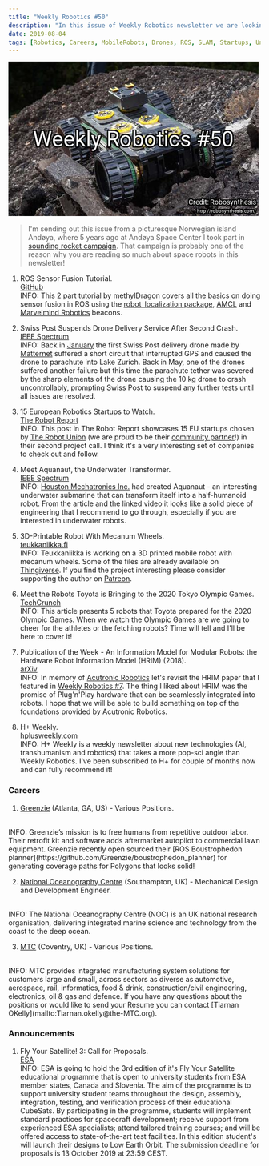 ```yaml
---
title: "Weekly Robotics #50"
description: "In this issue of Weekly Robotics newsletter we are looking into sensor fusion with ROS, Swiss Post suspending drone deliveries, 3D printable robot with mecanum wheels and more!"
date: 2019-08-04
tags: [Robotics, Careers, MobileRobots, Drones, ROS, SLAM, Startups, UnderwaterRobots, Space, ServiceRobots]
---
```

![HeaderImage](/img/headers/50.jpg "Header image")

> I'm sending out this issue from a picturesque Norwegian island Andøya, where 5 years ago at Andøya Space Center I took part in [sounding rocket campaign](https://msadowski.github.io/Space-technology-rocket-campaign/). That campaign is probably one of the reason why you are reading so much about space robots in this newsletter!

1) ROS Sensor Fusion Tutorial.
<br>[GitHub](https://github.com/methylDragon/ros-sensor-fusion-tutorial)<br>
INFO: This 2 part tutorial by methylDragon covers all the basics on doing sensor fusion in ROS using the [robot_localization package](http://docs.ros.org/melodic/api/robot_localization/html/index.html), [AMCL](http://wiki.ros.org/amcl) and [Marvelmind Robotics](https://marvelmind.com/) beacons.

2) Swiss Post Suspends Drone Delivery Service After Second Crash.
<br>[IEEE Spectrum](https://spectrum.ieee.org/automaton/robotics/drones/swiss-post-suspends-drone-delivery-service-after-second-crash)<br>
INFO: Back in [January](https://www.thelocal.ch/20190128/police-recover-swiss-post-drone-that-crashed-into-lake-zurich) the first Swiss Post delivery drone made by [Matternet](https://mttr.net/) suffered a short circuit that interrupted GPS and caused the drone to parachute into Lake Zurich. Back in May, one of the drones suffered another failure but this time the parachute tether was severed by the sharp elements of the drone causing the 10 kg drone to crash uncontrollably, prompting Swiss Post to suspend any further tests until all issues are resolved.

3) 15 European Robotics Startups to Watch.
<br>[The Robot Report](https://www.therobotreport.com/15-european-robotics-startups-to-watch/)<br>
INFO: This post in The Robot Report showcases 15 EU startups chosen by [The Robot Union](https://robotunion.eu) (we are proud to be their [community partner](https://robotunion.eu/robotunion-community-partners/)!) in their second project call. I think it's a very interesting set of companies to check out and follow.

4) Meet Aquanaut, the Underwater Transformer.
<br>[IEEE Spectrum](https://spectrum.ieee.org/robotics/humanoids/meet-aquanaut-the-underwater-transformer)<br>
INFO: [Houston Mechatronics Inc.](https://www.houstonmechatronics.com/) had created Aquanaut - an interesting underwater submarine that can transform itself into a half-humanoid robot. From the article and the linked video it looks like a solid piece of engineering that I recommend to go through, especially if you are interested in underwater robots.

5) 3D-Printable Robot With Mecanum Wheels.
<br>[teukkaniikka.fi](https://www.teukkaniikka.fi/l/a3d-printable-robot-with-mecanum-wheels/)<br>
INFO: Teukkaniikka is working on a 3D printed mobile robot with mecanum wheels. Some of the files are already available on [Thingiverse](https://www.thingiverse.com/thing:3765608). If you find the project interesting please consider supporting the author on [Patreon](https://www.patreon.com/teukkaniikka).

6) Meet the Robots Toyota is Bringing to the 2020 Tokyo Olympic Games.
<br>[TechCrunch](https://techcrunch.com/2019/07/22/meet-the-robots-toyota-is-bringing-to-the-2020-tokyo-olympic-games)<br>
INFO: This article presents 5 robots that Toyota prepared for the 2020 Olympic Games. When we watch the Olympic Games are we going to cheer for the athletes or the fetching robots? Time will tell and I'll be here to cover it!

7) Publication of the Week - An Information Model for Modular Robots: the Hardware Robot Information Model (HRIM) (2018).
<br>[arXiv](https://arxiv.org/abs/1802.01459)<br>
INFO: In memory of [Acutronic Robotics](https://acutronicrobotics.com/news/acutronic-robotics-closes-after-both-series-b-and-acquisition-plans-fall-through/) let's revisit the HRIM paper that I featured in [Weekly Robotics #7](https://weeklyrobotics.com/weekly-robotics-7). The thing I liked about HRIM was the promise of Plug'n'Play hardware that can be seamlessly integrated into robots. I hope that we will be able to build something on top of the foundations provided by Acutronic Robotics.

8) H+ Weekly.
<br>[hplusweekly.com](https://hplusweekly.com/)<br>
INFO: H+ Weekly is a weekly newsletter about new technologies (AI, transhumanism and robotics) that takes a more pop-sci angle than Weekly Robotics. I've been subscribed to H+ for couple of months now and can fully recommend it!

### Careers

1) [Greenzie](https://www.greenzie.com/careers) (Atlanta, GA, US) - Various Positions.
<br>
INFO: Greenzie’s mission is to free humans from repetitive outdoor labor. Their retrofit kit and software adds aftermarket autopilot to commercial lawn equipment. Greenzie recently open sourced their [ROS Boustrophedon planner](https://github.com/Greenzie/boustrophedon_planner) for generating coverage paths for Polygons that looks solid!

2) [National Oceanography Centre](https://careers.noc.ac.uk/vacancy/mechanical-design-and-development-engineer-389798.html) (Southampton, UK) - Mechanical Design and Development Engineer.
<br>
INFO: The National Oceanography Centre (NOC) is an UK national research organisation, delivering integrated marine science and technology from the coast to the deep ocean.

3) [MTC](http://www.the-mtc.org/careers/careers) (Coventry, UK) - Various Positions.
<br>
INFO: MTC provides integrated manufacturing system solutions for customers large and small, across sectors as diverse as automotive, aerospace, rail, informatics, food & drink, construction/civil engineering, electronics, oil & gas and defence. If you have any questions about the positions or would like to send your Resume you can contact [Tiarnan OKelly](mailto:Tiarnan.okelly@the-MTC.org).

### Announcements

1) Fly Your Satellite! 3: Call for Proposals.
<br>[ESA](http://www.esa.int/Education/CubeSats_-_Fly_Your_Satellite/Fly_Your_Satellite!_3_call_for_proposals)<br>
INFO: ESA is going to hold the 3rd edition of it's Fly Your Satellite educational programme that is open to university students from ESA member states, Canada and Slovenia. The aim of the programme is to support university student teams throughout the design, assembly, integration, testing, and verification process of their educational CubeSats. By participating in the programme, students will implement standard practices for spacecraft development; receive support from experienced ESA specialists; attend tailored training courses; and will be offered access to state-of-the-art test facilities. In this edition student's will launch their designs to Low Earth Orbit. The submission deadline for proposals is 13 October 2019 at 23:59 CEST.
